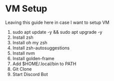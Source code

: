 # VM Setup

Leaving this guide here in case I want to setup VM

1. sudo apt update -y && sudo apt upgrade -y
2. Install zsh
3. Install oh my zsh
4. Install zsh-autosuggestions
5. Install nvm
6. Install golden-frame
7. Add $HOME/.local/bin to PATH
8. Git Clone
9. Start Discord Bot
